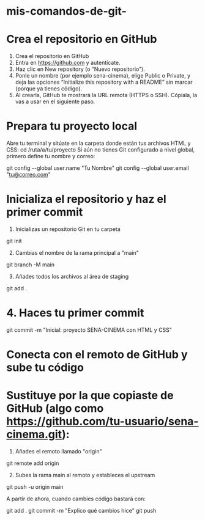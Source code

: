 # mis-comandos-de-git-
# Crea el repositorio en GitHub
  1. Crea el repositorio en GitHub
  2. Entra en https://github.com y autentícate.
  3. Haz clic en New repository (o “Nuevo repositorio”).
  4. Ponle un nombre (por ejemplo sena-cinema), elige Public o Private, y deja las opciones “Initialize this repository with a README” sin marcar (porque ya tienes código).
  5. Al crearla, GitHub te mostrará la URL remota (HTTPS o SSH). Cópiala, la vas a usar en el siguiente paso.

# Prepara tu proyecto local
   Abre tu terminal y sitúate en la carpeta donde están tus archivos HTML y CSS:
   cd /ruta/a/tu/proyecto
   Si aún no tienes Git configurado a nivel global, primero define tu nombre y correo:
    
   git config --global user.name "Tu Nombre"
   git config --global user.email "tu@correo.com"
    

# Inicializa el repositorio y haz el primer commit
   1. Inicializas un repositorio Git en tu carpeta
   
   
   git init
   

   2. Cambias el nombre de la rama principal a "main"
   
   git branch -M main
   
    
   3. Añades todos los archivos al área de staging
   
   git add .
   
    
   # 4. Haces tu primer commit
   
   git commit -m "Inicial: proyecto SENA-CINEMA con HTML y CSS"
   
   
# Conecta con el remoto de GitHub y sube tu código
# Sustituye <URL-del-repo> por la que copiaste de GitHub (algo como https://github.com/tu-usuario/sena-cinema.git):

 1. Añades el remoto llamado "origin"
 
 git remote add origin <URL-del-repo>
 

 2. Subes la rama main al remoto y estableces el upstream
 
 git push -u origin main


 A partir de ahora, cuando cambies código bastará con:
 
 git add .
 git commit -m "Explico qué cambios hice"
 git push
